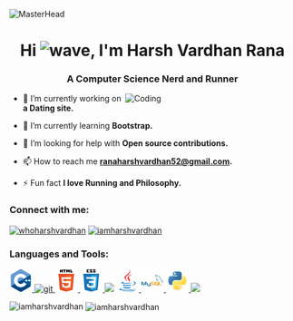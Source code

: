 ![MasterHead](https://media-exp1.licdn.com/dms/image/C4D16AQGkILZDfSqQxA/profile-displaybackgroundimage-shrink_350_1400/0/1662028424061?e=1668038400&v=beta&t=Ve1NCnRgTK7jc3dmd5zcrPecbKXiuwKEfrZTSua87dA)
<h1 align="center">Hi <img alt="wave" width="35" src="https://raw.githubusercontent.com/TheDudeThatCode/TheDudeThatCode/master/Assets/Hi.gif">, I'm Harsh Vardhan Rana</h1>
<h3 align="center">A Computer Science Nerd and Runner</h3>
<img align="right" alt="Coding" width="300" src="https://c.tenor.com/kyeNs4DnuW0AAAAC/dev_animado.gif">


- 🔭 I’m currently working on **a Dating site.**

- 🌱 I’m currently learning **Bootstrap.**

- 🤝 I’m looking for help with **Open source contributions.**

- 📫 How to reach me **ranaharshvardhan52@gmail.com.**

- ⚡ Fun fact **I love Running and Philosophy.**

<h3 align="left">Connect with me:</h3>
<p align="left">
<a href="https://twitter.com/whoharshvardhan" target="blank"><img align="center" src="https://raw.githubusercontent.com/rahuldkjain/github-profile-readme-generator/master/src/images/icons/Social/twitter.svg" alt="whoharshvardhan" height="30" width="40" /></a>
<a href="https://linkedin.com/in/iamharshvardhan" target="blank"><img align="center" src="https://raw.githubusercontent.com/rahuldkjain/github-profile-readme-generator/master/src/images/icons/Social/linked-in-alt.svg" alt="iamharshvardhan" height="30" width="40" /></a>
</p>

<h3 align="left">Languages and Tools:</h3>
<p align="left"> <a href="https://www.w3schools.com/cpp/" target="_blank" rel="noreferrer"> <img src="https://raw.githubusercontent.com/devicons/devicon/master/icons/cplusplus/cplusplus-original.svg" alt="cplusplus" width="40" height="40"/> </a> <a href="https://git-scm.com/" target="_blank" rel="noreferrer"> <img src="https://www.vectorlogo.zone/logos/git-scm/git-scm-icon.svg" alt="git" width="40" height="40"/> </a> <a href="https://www.w3.org/html/" target="_blank" rel="noreferrer"> <img src="https://raw.githubusercontent.com/devicons/devicon/master/icons/html5/html5-original-wordmark.svg" alt="html5" width="40" height="40"/> </a> <a href="https://developer.mozilla.org/en-US/docs/Web/JavaScript" target="_blank"> <a href="https://www.w3schools.com/css/" target="_blank" rel="noreferrer"> <img src="https://raw.githubusercontent.com/devicons/devicon/master/icons/css3/css3-original-wordmark.svg" alt="css3" width="40" height="40"/> </a> <img src="https://img.icons8.com/color/48/000000/javascript.png"/> </a> <a href="https://www.java.com" target="_blank" rel="noreferrer"> <img src="https://raw.githubusercontent.com/devicons/devicon/master/icons/java/java-original.svg" alt="java" width="40" height="40"/> </a> <a href="https://www.mysql.com/" target="_blank" rel="noreferrer"> <img src="https://raw.githubusercontent.com/devicons/devicon/master/icons/mysql/mysql-original-wordmark.svg" alt="mysql" width="40" height="40"/> </a> <a href="https://www.python.org" target="_blank" rel="noreferrer"> <img src="https://raw.githubusercontent.com/devicons/devicon/master/icons/python/python-original.svg" alt="python" width="40" height="40"/> </a> <a href="https://getbootstrap.com" target="_blank"> <img src="https://img.icons8.com/color/48/000000/bootstrap.png"/> </a> </p>

<p><img align="left" src="https://github-readme-stats.vercel.app/api/top-langs?username=iamharshvardhan&show_icons=true&locale=en&layout=compact" alt="iamharshvardhan" /></p>

<p>&nbsp;<img align="center" src="https://github-readme-stats.vercel.app/api?username=iamharshvardhan&show_icons=true&locale=en" alt="iamharshvardhan" /></p>
